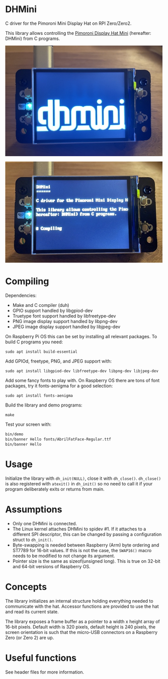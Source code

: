 DHMini
======

C driver for the Pimoroni Mini Display Hat on RPI Zero/Zero2.

This library allows controlling the [Pimoroni Display Hat Mini](https://shop.pimoroni.com/products/display-hat-mini) (hereafter: DHMini) from C programs.


![DHmini with fancy fonts](/dhmini1.jpg)

![DHmini with console fonts](/dhmini2.jpg)

# Compiling

Dependencies:

- Make and C compiler (duh)
- GPIO support handled by libgpiod-dev
- Truetype font support handled by libfreetype-dev
- PNG image display support handled by libpng-dev
- JPEG image display support handled by libjpeg-dev

On Raspberry Pi OS this can be set by installing all relevant packages.
To build C programs you need:

    sudo apt install build-essential

Add GPIOd, freetype, PNG, and JPEG support with:

    sudo apt install libgpiod-dev libfreetype-dev libpng-dev libjpeg-dev

Add some fancy fonts to play with. On Raspberry OS there are tons of font packages, try it fonts-aenigma for a good selection:

    sudo apt install fonts-aenigma

Build the library and demo programs:

    make

Test your screen with:

    bin/demo
    bin/banner Hello fonts/AbrilFatFace-Regular.ttf
    bin/banner Hello

# Usage

Initialize the library with `dh_init(NULL)`, close it with `dh_close()`.
`dh_close()` is also registered with `atexit()` in `dh_init()` so no need to call it if your program deliberately exits or returns from main.

# Assumptions

- Only one DHMini is connected.
- The Linux kernel attaches DHMini to spidev #1. If it attaches to a different SPI descriptor, this can be changed by passing a configuration struct to `dh_init()`.
- Byte-swapping is needed between Raspberry (Arm) byte ordering and ST7789 for 16-bit values. If this is not the case, the `SWAP16()` macro needs to be modified to not change its argument.
- Pointer size is the same as sizeof(unsigned long). This is true on 32-bit and 64-bit versions of Raspberry OS.

# Concepts

The library initializes an internal structure holding everything needed to communicate with the hat.
Accessor functions are provided to use the hat and read its current state.

The library exposes a frame buffer as a pointer to a width x height array of 16-bit pixels. Default width is 320 pixels, default height is 240 pixels, the screen orientation is such that the micro-USB connectors on a Raspberry Zero (or Zero 2) are up.


# Useful functions

See header files for more information.



